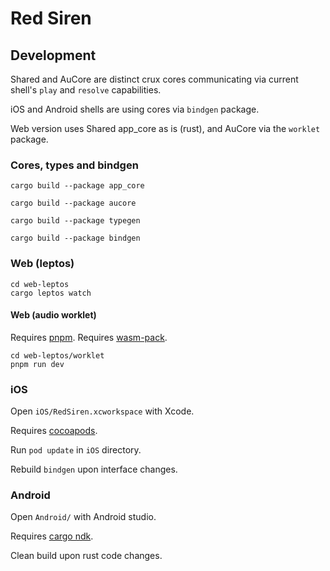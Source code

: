# Red Siren


## Development

Shared and AuCore are distinct crux cores communicating via current shell's `play` and `resolve` capabilities.

iOS and Android shells are using cores via `bindgen` package.

Web version uses Shared app_core as is (rust), and AuCore via the `worklet` package.

### Cores, types and bindgen

```
cargo build --package app_core  
```

```
cargo build --package aucore  
```

```
cargo build --package typegen
```

```
cargo build --package bindgen
```

### Web (leptos)

```
cd web-leptos
cargo leptos watch
```

#### Web (audio worklet)

Requires [pnpm](https://pnpm.io).
Requires [wasm-pack](https://github.com/rustwasm/wasm-pack).

```
cd web-leptos/worklet
pnpm run dev
```

### iOS

Open `iOS/RedSiren.xcworkspace` with Xcode.

Requires [cocoapods](https://cocoapods.org/).

Run `pod update` in `iOS` directory.

Rebuild `bindgen` upon interface changes.

### Android

Open `Android/` with Android studio.

Requires [cargo ndk](https://github.com/bbqsrc/cargo-ndk).

Clean build upon rust code changes.

